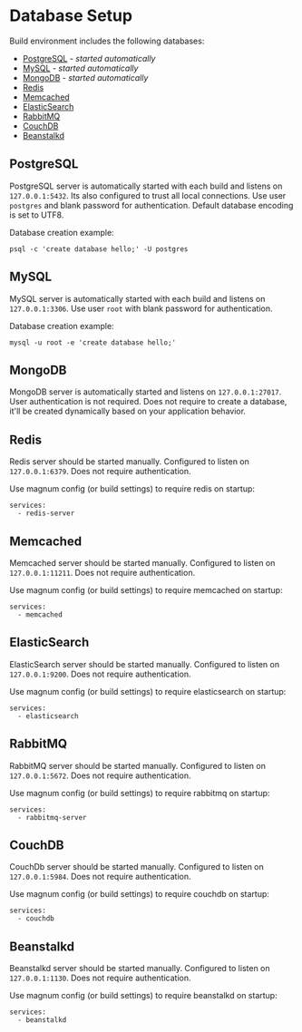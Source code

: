 # Database Setup

Build environment includes the following databases:

- [PostgreSQL](http://www.postgresql.org/) - *started automatically*
- [MySQL](http://dev.mysql.com/) - *started automatically*
- [MongoDB](http://www.mongodb.org/) - *started automatically*
- [Redis](http://redis.io)
- [Memcached](http://memcached.org/)
- [ElasticSearch](http://www.elasticsearch.org/)
- [RabbitMQ](http://www.rabbitmq.com/)
- [CouchDB](http://couchdb.apache.org/)
- [Beanstalkd](http://kr.github.io/beanstalkd/)

## PostgreSQL

PostgreSQL server is automatically started with each build and listens on
`127.0.0.1:5432`. Its also configured to trust all local connections. Use user
`postgres` and blank password for  authentication. Default database encoding is
set to UTF8.

Database creation example:

```
psql -c 'create database hello;' -U postgres
```

## MySQL

MySQL server is automatically started with each build and listens on
`127.0.0.1:3306`. Use user `root` with blank password for
authentication.

Database creation example:

```
mysql -u root -e 'create database hello;'
```

## MongoDB

MongoDB server is automatically started and listens on `127.0.0.1:27017`. User
authentication is not required. Does not require to create a database, it'll be
created dynamically based on your application behavior.

## Redis

Redis server should be started manually. Configured to listen on
`127.0.0.1:6379`. Does not require authentication.

Use magnum config (or build settings) to require redis on startup:

```
services:
  - redis-server
```

## Memcached

Memcached server should be started manually. Configured to listen on
`127.0.0.1:11211`. Does not require authentication.

Use magnum config (or build settings) to require memcached on startup:

```
services:
  - memcached
```

## ElasticSearch

ElasticSearch server should be started manually. Configured to listen on
`127.0.0.1:9200`. Does not require authentication.

Use magnum config (or build settings) to require elasticsearch on startup:

```
services:
  - elasticsearch
```

## RabbitMQ

RabbitMQ server should be started manually. Configured to listen on
`127.0.0.1:5672`. Does not require authentication.

Use magnum config (or build settings) to require rabbitmq on startup:

```
services:
  - rabbitmq-server
```

## CouchDB

CouchDb server should be started manually. Configured to listen on
`127.0.0.1:5984`. Does not require authentication.

Use magnum config (or build settings) to require couchdb on startup:

```
services:
  - couchdb
```

## Beanstalkd

Beanstalkd server should be started manually. Configured to listen on
`127.0.0.1:1130`. Does not require authentication.

Use magnum config (or build settings) to require beanstalkd on startup:

```
services:
  - beanstalkd
```
